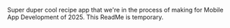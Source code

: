 Super duper cool recipe app that we're in the process of making for Mobile App Development of 2025. This ReadMe is temporary.
